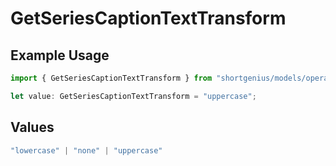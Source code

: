 # GetSeriesCaptionTextTransform

## Example Usage

```typescript
import { GetSeriesCaptionTextTransform } from "shortgenius/models/operations";

let value: GetSeriesCaptionTextTransform = "uppercase";
```

## Values

```typescript
"lowercase" | "none" | "uppercase"
```
